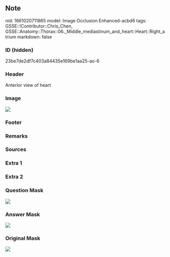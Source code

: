 ## Note
nid: 1661020711865
model: Image Occlusion Enhanced-acbd6
tags: GSSE::!Contributor::Chris_Chen, GSSE::Anatomy::Thorax::06._Middle_mediastinum_and_heart::Heart::Right_atrium
markdown: false

### ID (hidden)
23be7de2df7c403a84435e169be1aa25-ao-6

### Header
Anterior view of heart

### Image
<img src="tmpkn95it25.png">

### Footer


### Remarks


### Sources


### Extra 1


### Extra 2


### Question Mask
<img src="23be7de2df7c403a84435e169be1aa25-ao-6-Q.svg">

### Answer Mask
<img src="23be7de2df7c403a84435e169be1aa25-ao-6-A.svg">

### Original Mask
<img src="23be7de2df7c403a84435e169be1aa25-ao-O.svg">
